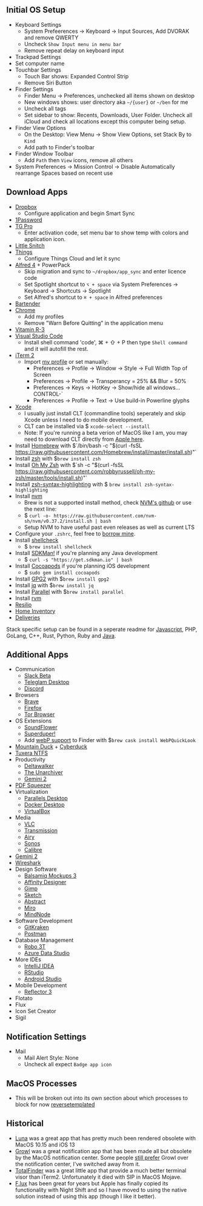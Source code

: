 ## Initial OS Setup
- Keyboard Settings
  - System Prefeerences -> Keyboard -> Input Sources, Add DVORAK and remove QWERTY
  - Uncheck `Show Input menu in menu bar`
  - Remove repeat delay on keyboard input
- Trackpad Settings
- Set computer name
- Touchbar Settings
  - Touch Bar shows: Expanded Control Strip
  - Remove Siri Button
- Finder Settings
  - Finder Menu -> Preferences, unchecked all items shown on desktop
  - New windows shows: user directory aka `~/{user}` or `~/ben` for me
  - Uncheck all tags
  - Set sidebar to show: Recents, Downloads, User Folder. Uncheck all iCloud and check all locations except this computer being setup.
- Finder View Options
  - On the Desktop: View Menu -> Show View Options, set Stack By to `Kind`
  - Add path to Finder's toolbar
- Finder Window Toolbar
  - Add `Path` then `View` icons, remove all others
- System Preferences -> Mission Control -> Disable Automatically rearrange Spaces based on recent use

## Download Apps
- [Dropbox](https://www.dropbox.com/downloading)
  - Configure application and begin Smart Sync
- [1Password](https://1password.com/downloads/mac/)
- [TG Pro](https://www.tunabellysoftware.com/tgpro/)
  - Enter activation code, set menu bar to show temp with colors and application icon.
- [Little Snitch](https://www.obdev.at/products/littlesnitch/download.html)
- [Things](https://culturedcode.com/things/)
  - Configure Things Cloud and let it sync
- [Alfred 4](https://www.alfredapp.com/) + PowerPack
  - Skip migration and sync to `~/dropbox/app_sync` and enter licence code
  - Set Spotlight shortcut to `⌥ + space` via System Preferences -> Keyboard -> Shortcuts -> Spotlight
  - Set Alfred's shortcut to `⌘ + space` in Alfred preferences
- [Bartender](https://www.macbartender.com/)
- [Chrome](https://www.google.com/chrome/)
  - Add my profiles
  - Remove "Warn Before Quitting" in the application menu
- [Vitamin R-3](https://www.publicspace.net/Vitamin-R/)
- [Visual Studio Code](https://code.visualstudio.com/download)
  - Install shell command 'code', ⌘ + ⇧ + P then type `Shell command` and it will autofill the rest.
- [iTerm 2](https://www.iterm2.com/downloads.html)
  - Import [my profile](/iTerm-profile-jbb.json) or set manually:
    - Preferences -> Profile -> Window -> Style -> Full Width Top of Screen
    - Preferences -> Profile -> Transperancy = 25% && Blur = 50%
    - Preferences -> Keys -> HotKey -> Show/hide all windows... CONTROL-`
    - Preferences -> Profile -> Text -> Use build-in Powerline glyphs
- [Xcode](https://apps.apple.com/us/app/xcode/id497799835)
  - I usually just install CLT (commandline tools) seperately and skip Xcode unless I need to do mobile development.
  - CLT can be installed via $ `xcode-select --install`
  - Note: If you're running a beta verion of MacOS like I am, you may need to download CLT directly from [Apple here](https://developer.apple.com/download/more/).
- Install [Homebrew](https://brew.sh/) with $`/bin/bash -c "$(curl -fsSL https://raw.githubusercontent.com/Homebrew/install/master/install.sh)"`
- Install [zsh](https://www.zsh.org/) with $`brew install zsh`
- Install [Oh My Zsh](https://github.com/ohmyzsh/ohmyzsh) with $`sh -c "$(curl -fsSL https://raw.githubusercontent.com/robbyrussell/oh-my-zsh/master/tools/install.sh)"`
- Install [zsh-syntax-highlighting](https://github.com/zsh-users/zsh-syntax-highlighting) with $ `brew install zsh-syntax-highlighting`
- Install [nvm](https://github.com/nvm-sh/nvm#installation-and-update)
  - Brew is not a supported install method, check [NVM's github](https://github.com/nvm-sh/nvm#install--update-script) or use the next line:
  - $ `curl -o- https://raw.githubusercontent.com/nvm-sh/nvm/v0.37.2/install.sh | bash`
  - Setup NVM to have useful past even releases as well as current LTS
- Configure your `.zshrc`, feel free to [borrow mine](/.zshrc).
- Install [shellcheck](https://github.com/koalaman/shellcheck)
  - $ `brew install shellcheck`
- Install [SDKMan!](https://sdkman.io/install) if you're planning any Java development
  - $ `curl -s "https://get.sdkman.io" | bash`
- Install [Cocoapods](https://cocoapods.org/) if you're planning iOS development
  - $ `sudo gem install cocoapods`
- Install [GPG2](https://docs.releng.linuxfoundation.org/en/latest/gpg.html) with $`brew install gpg2`
- Install [jq](https://stedolan.github.io/jq/download/) with $`brew install jq`
- Install [Parallel](https://www.gnu.org/software/parallel/) with $`brew install parallel`
- Install [rvm](https://rvm.io/rvm/install)
- [Resilio](https://www.resilio.com/individuals/)
- [Home Inventory](https://binaryformations.com/products/home-inventory/)
- [Deliveries](https://apps.apple.com/us/app/deliveries/id924726344)

Stack specific setup can be found in a seperate readme for [Javascript](/javascript.md), PHP, GoLang, C++, Rust, Python, Ruby and [Java](/java.md).

## Additional Apps
- Communication
  - [Slack Beta](https://slack.com/beta/mac)
  - [Teleglam Desktop](https://desktop.telegram.org/)
  - [Discord](https://discord.com/download)
- Browsers
  - [Brave](https://brave.com/download/)
  - [Firefox](https://www.mozilla.org/en-US/firefox/new/)
  - [Tor Browser](https://www.torproject.org/download/)
- OS Extensions
  - [SoundFlower](https://github.com/mattingalls/Soundflower/releases)
  - [Superduper!](https://www.shirt-pocket.com/SuperDuper/SuperDuperDescription.html)
  - Add [webP support](https://ourcodeworld.com/articles/read/1160/how-to-enable-webp-image-format-preview-on-the-macos-finder) to Finder with $`brew cask install WebPQuickLook`
- [Mountain Duck](https://mountainduck.io/) + [Cyberduck](https://cyberduck.io/download/)
- [Tuxera NTFS](https://www.tuxera.com/products/tuxera-ntfs-for-mac/download/)
- Productivity
  - [Deltawalker](https://www.deltawalker.com/download)
  - [The Unarchiver](https://apps.apple.com/us/app/the-unarchiver/id425424353)
  - [Gemini 2](https://macpaw.com/gemini)
- [PDF Squeezer](https://witt-software.com/pdfsqueezer/)
- Virtualization
  - [Parallels Desktop](https://www.parallels.com/products/desktop/trial/)
  - [Docker Desktop](https://www.docker.com/products/docker-desktop)
  - [VirtualBox](https://www.virtualbox.org)
- Media
  - [VLC](https://www.videolan.org/vlc/download-macosx.html)
  - [Transmission](https://transmissionbt.com/download/)
  - [Airy](https://mac.eltima.com/airy-download.html)
  - [Sonos](https://support.sonos.com/s/downloads)
  - [Calibre]()
- [Gemini 2](https://macpaw.com/gemini)
- [Wireshark](https://www.wireshark.org/#download)
- Design Software
  - [Balsamiq Mockups 3](https://balsamiq.com/wireframes/desktop/)
  - [Affinity Designer](https://affinity.serif.com/en-us/designer/)
  - [Gimp](https://www.gimp.org/downloads/)
  - [Sketch](https://www.sketch.com/get/)
  - [Abstract](https://app.abstract.com/download)
  - [Miro](https://miro.com/apps/)
  - [MindNode](https://mindnode.com/download)
- Software Development
  - [GitKraken](https://www.gitkraken.com/download/mac)
  - [Postman](https://www.getpostman.com/downloads/)
- Database Management
  - [Robo 3T](https://robomongo.org/download)
  - [Azure Data Studio](https://docs.microsoft.com/en-us/sql/azure-data-studio/download-azure-data-studio?view=sql-server-ver15)
- More IDEs
  - [IntelliJ IDEA](https://www.jetbrains.com/idea/download/#section=mac)
  - [RStudio](https://rstudio.com/products/rstudio/download/)
  - [Android Studio](https://developer.android.com/studio)
- Mobile Development
  - [Reflector 3](https://www.airsquirrels.com/reflector/download)
- Flotato
- Flux
- Icon Set Creator
- Sigil

## Notification Settings
- Mail
  - Mail Alert Style: None
  - Uncheck all expect `Badge app icon`
  
## MacOS Processes
- This will be broken out into its own section about which processes to block for now [reversetemplated](https://www.manpagez.com/man/8/reversetemplated/)

## Historical
- [Luna](https://lunadisplay.com/pages/hello) was a great app that has pretty much been rendered obsolete with MacOS 10.15 and iOS 13
- [Growl](http://growl.info/downloads) was a great notification app that has been made all but obsolete by the MacOS notification center. Some people [still prefer](https://computers.tutsplus.com/tutorials/quick-tip-growl-vs-notification-center--mac-45845) Growl over the notification center, I've switched away from it.
- [TotalFinder](https://totalfinder.binaryage.com/) was a great little app that provide a much better terminal visor than iTerm2. Unfortunately it died with SIP in MacOS Mojave.
- [F.lux](https://justgetflux.com/) has been great for years but Apple has finally copied its functionality with Night Shift and so I have moved to using the native solution instead of using this app (though I like it better).
